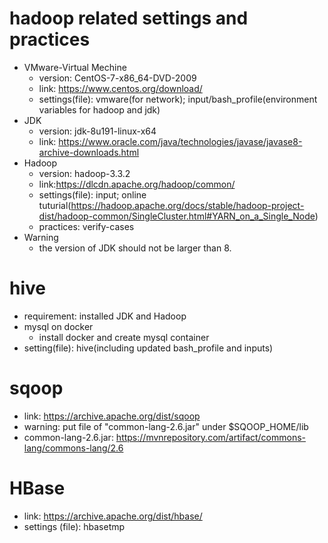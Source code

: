 # hadoop related settings and practices

+ VMware-Virtual Mechine
  + version: CentOS-7-x86_64-DVD-2009
  + link: https://www.centos.org/download/
  + settings(file): vmware(for network); input/bash_profile(environment variables for hadoop and jdk)
+ JDK
  + version: jdk-8u191-linux-x64
  + link: https://www.oracle.com/java/technologies/javase/javase8-archive-downloads.html
+ Hadoop
  + version: hadoop-3.3.2
  + link:https://dlcdn.apache.org/hadoop/common/
  + settings(file): input; online tuturial(https://hadoop.apache.org/docs/stable/hadoop-project-dist/hadoop-common/SingleCluster.html#YARN_on_a_Single_Node)
  + practices: verify-cases
+ Warning
  + the version of JDK should not be larger than 8.

# hive
+ requirement: installed JDK and Hadoop
+ mysql on docker
  + install docker and create mysql container
+ setting(file): hive(including updated bash_profile and inputs)

# sqoop
+ link: https://archive.apache.org/dist/sqoop
+ warning: put file of "common-lang-2.6.jar" under $SQOOP_HOME/lib
+ common-lang-2.6.jar: https://mvnrepository.com/artifact/commons-lang/commons-lang/2.6

# HBase
+ link: https://archive.apache.org/dist/hbase/
+ settings (file): hbasetmp

